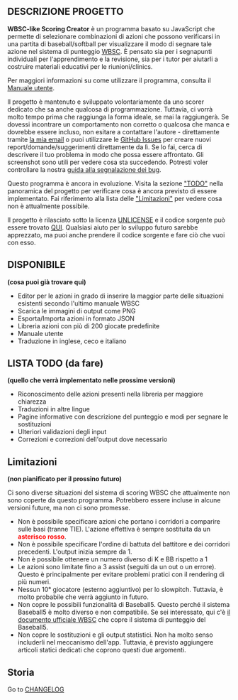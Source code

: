 ## DESCRIZIONE PROGETTO

**WBSC-like Scoring Creator** è un programma basato su JavaScript che permette di selezionare combinazioni di azioni che possono verificarsi in una partita di baseball/softball per visualizzare il modo di segnare tale azione nel sistema di punteggio [WBSC](https://www.wbsc.org/). È pensato sia per i segnapunti individuali per l'apprendimento e la revisione, sia per i tutor per aiutarli a costruire materiali educativi per le riunioni/clinics.

Per maggiori informazioni su come utilizzare il programma, consulta il [Manuale utente](/help).

Il progetto è mantenuto e sviluppato volontariamente da uno scorer dedicato che sa anche qualcosa di programmazione. Tuttavia, ci vorrà molto tempo prima che raggiunga la forma ideale, se mai la raggiungerà. Se dovessi incontrare un comportamento non corretto o qualcosa che manca e dovrebbe essere incluso, non esitare a contattare l'autore - direttamente tramite [la mia email](mailto:alois.seckar{'@'}gmail.com) o puoi utilizzare le [GitHub Issues](https://github.com/AloisSeckar/WBSC-Scoring/issues) per creare nuovi report/domande/suggerimenti direttamente  da lì. Se lo fai, cerca di descrivere il tuo problema in modo che possa essere affrontato. Gli screenshot sono utili per vedere cosa sta succedendo. Potresti voler controllare la nostra [guida alla segnalazione dei bug](/help).

Questo programma è ancora in evoluzione. Visita la sezione ["TODO"](/project#todo) nella panoramica del progetto per verificare cosa è ancora previsto di essere implementato. Fai riferimento alla lista delle ["Limitazioni"](/project#limitations) per vedere cosa non è attualmente possibile.

Il progetto è rilasciato sotto la licenza [UNLICENSE](https://unlicense.org/) e il codice sorgente può essere trovato [QUI](https://github.com/AloisSeckar/WBSC-Scoring). Qualsiasi aiuto per lo sviluppo futuro sarebbe apprezzato, ma puoi anche prendere il codice sorgente e fare ciò che vuoi con esso.

 <a id="done" />   
 
## DISPONIBILE
**(cosa puoi già trovare qui)**

<ul class="list-disc">
<li>Editor per le azioni in grado di inserire la maggior parte delle situazioni esistenti secondo l'ultimo manuale WBSC</li><li>Scarica le immagini di output come PNG</li><li>Esporta/Importa azioni in formato JSON</li><li>Libreria azioni con più di 200 giocate predefinite</li><li>Manuale utente</li><li>Traduzione in inglese, ceco e italiano</li>
</ul>


 <a id="todo" />   

## LISTA TODO (da fare)
**(quello che verrà implementato nelle prossime versioni)**

<ul class="list-disc">
<li>Riconoscimento delle azioni presenti nella libreria per maggiore chiarezza</li><li>Traduzioni in altre lingue</li><li>Pagine informative con descrizione del punteggio e modi per segnare le sostituzioni</li><li>Ulteriori validazioni degli input</li><li>Correzioni e correzioni dell'output dove necessario</li>
</ul>


 <a id="limitations" />   

## Limitazioni
**(non pianificato per il prossino futuro)**

Ci sono diverse situazioni del sistema di scoring WBSC che attualmente non sono coperte da questo programma. Potrebbero essere incluse in alcune versioni future, ma non ci sono promesse.

<ul class="list-disc">
<li>Non è possibile specificare azioni che portano i corridori a comparire sulle basi (tranne TIE). L'azione effettiva è sempre sostituita da un <strong><span style="color: red">asterisco rosso</span></strong>.</li><li>Non è possibile specificare l'ordine di battuta del battitore e dei corridori precedenti. L'output inizia sempre da 1.</li><li>Non è possibile ottenere un numero diverso di K e BB rispetto a 1</li><li>Le azioni sono limitate fino a 3 assist (seguiti da un out o un errore). Questo è principalmente per evitare problemi pratici con il rendering di più numeri.</li><li>Nessun 10° giocatore (esterno aggiuntivo) per lo slowpitch. Tuttavia, è molto probabile che verrà aggiunto in futuro.</li><li>Non copre le possibili funzionalità di Baseball5. Questo perché il sistema Baseball5 è molto diverso e non compatibile. Se sei interessato, qui c'è <a href="https://s3-eu-west-1.amazonaws.com/static.wbsc.org/assets/cms/documents/9b129842-cb39-da53-4b67-9c4c5a86f997.pdf">il documento ufficiale WBSC</a> che copre il sistema di punteggio del Baseball5.</li><li>Non copre le sostituzioni e gli output statistici. Non ha molto senso includerli nel meccanismo dell'app. Tuttavia, è previsto aggiungere articoli statici dedicati che coprono questi due argomenti.</li>
</ul>

 <a id="history" />  

 ## Storia
Go to [CHANGELOG](https://github.com/AloisSeckar/WBSC-Scoring/blob/master/CHANGELOG.md)